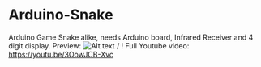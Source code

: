 # Arduino-Snake
Arduino Game Snake alike, needs Arduino board, Infrared Receiver and 4 digit display.
Preview:
![ Alt text](Arduino_Snake.gif) / ! [](Arduino_Snake.gif)
Full Youtube video: https://youtu.be/3OowJCB-Xvc
